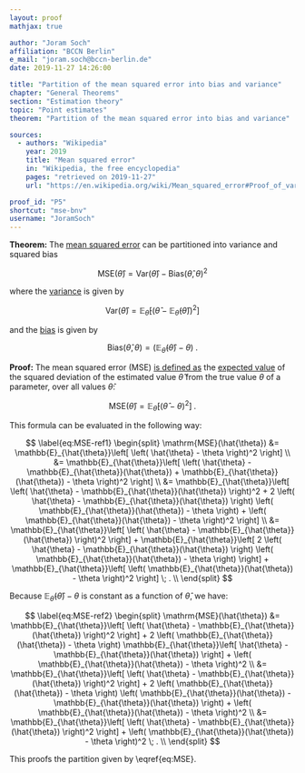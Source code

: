 ```yaml
---
layout: proof
mathjax: true

author: "Joram Soch"
affiliation: "BCCN Berlin"
e_mail: "joram.soch@bccn-berlin.de"
date: 2019-11-27 14:26:00

title: "Partition of the mean squared error into bias and variance"
chapter: "General Theorems"
section: "Estimation theory"
topic: "Point estimates"
theorem: "Partition of the mean squared error into bias and variance"

sources:
  - authors: "Wikipedia"
    year: 2019
    title: "Mean squared error"
    in: "Wikipedia, the free encyclopedia"
    pages: "retrieved on 2019-11-27"
    url: "https://en.wikipedia.org/wiki/Mean_squared_error#Proof_of_variance_and_bias_relationship"

proof_id: "P5"
shortcut: "mse-bnv"
username: "JoramSoch"
---
```



**Theorem:** The [mean squared error](/D/mse) can be partitioned into variance and squared bias

$$ \label{eq:MSE}
\mathrm{MSE}(\hat{\theta}) = \mathrm{Var}(\hat{\theta}) - \mathrm{Bias}(\hat{\theta},\theta)^2
$$

where the [variance](/D/var) is given by

$$ \label{eq:Var}
\mathrm{Var}(\hat{\theta}) = \mathbb{E}_{\hat{\theta}}\left[ \left( \hat{\theta} - \mathbb{E}_{\hat{\theta}}(\hat{\theta}) \right)^2 \right]
$$

and the [bias](/D/bias) is given by

$$ \label{eq:Bias}
\mathrm{Bias}(\hat{\theta},\theta) = \left( \mathbb{E}_{\hat{\theta}}(\hat{\theta}) - \theta \right) \; .
$$


**Proof:** The mean squared error (MSE) [is defined as](/D/mse) the [expected value](/D/ev) of the squared deviation of the estimated value $\hat{\theta}$ from the true value $\theta$ of a parameter, over all values $\hat{\theta}$:

$$ \label{eq:MSE-def}
\mathrm{MSE}(\hat{\theta}) = \mathbb{E}_{\hat{\theta}}\left[ \left( \hat{\theta} - \theta \right)^2 \right] \; .
$$

This formula can be evaluated in the following way:

$$ \label{eq:MSE-ref1}
\begin{split}
\mathrm{MSE}(\hat{\theta}) &= \mathbb{E}_{\hat{\theta}}\left[ \left( \hat{\theta} - \theta \right)^2 \right] \\
&= \mathbb{E}_{\hat{\theta}}\left[ \left( \hat{\theta} - \mathbb{E}_{\hat{\theta}}(\hat{\theta}) + \mathbb{E}_{\hat{\theta}}(\hat{\theta}) - \theta \right)^2 \right] \\
&= \mathbb{E}_{\hat{\theta}}\left[ \left( \hat{\theta} - \mathbb{E}_{\hat{\theta}}(\hat{\theta}) \right)^2 + 2 \left( \hat{\theta} - \mathbb{E}_{\hat{\theta}}(\hat{\theta}) \right) \left( \mathbb{E}_{\hat{\theta}}(\hat{\theta}) - \theta \right) + \left( \mathbb{E}_{\hat{\theta}}(\hat{\theta}) - \theta \right)^2 \right] \\
&= \mathbb{E}_{\hat{\theta}}\left[ \left( \hat{\theta} - \mathbb{E}_{\hat{\theta}}(\hat{\theta}) \right)^2 \right] + \mathbb{E}_{\hat{\theta}}\left[ 2 \left( \hat{\theta} - \mathbb{E}_{\hat{\theta}}(\hat{\theta}) \right) \left( \mathbb{E}_{\hat{\theta}}(\hat{\theta}) - \theta \right) \right] + \mathbb{E}_{\hat{\theta}}\left[ \left( \mathbb{E}_{\hat{\theta}}(\hat{\theta}) - \theta \right)^2 \right] \; . \\
\end{split}
$$

Because $\mathbb{E}_{\hat{\theta}}(\hat{\theta}) - \theta$ is constant as a function of $\hat{\theta}$, we have:

$$ \label{eq:MSE-ref2}
\begin{split}
\mathrm{MSE}(\hat{\theta}) &= \mathbb{E}_{\hat{\theta}}\left[ \left( \hat{\theta} - \mathbb{E}_{\hat{\theta}}(\hat{\theta}) \right)^2 \right] + 2  \left( \mathbb{E}_{\hat{\theta}}(\hat{\theta}) - \theta \right) \mathbb{E}_{\hat{\theta}}\left[ \hat{\theta} - \mathbb{E}_{\hat{\theta}}(\hat{\theta}) \right] + \left( \mathbb{E}_{\hat{\theta}}(\hat{\theta}) - \theta \right)^2 \\
&= \mathbb{E}_{\hat{\theta}}\left[ \left( \hat{\theta} - \mathbb{E}_{\hat{\theta}}(\hat{\theta}) \right)^2 \right] + 2  \left( \mathbb{E}_{\hat{\theta}}(\hat{\theta}) - \theta \right) \left( \mathbb{E}_{\hat{\theta}}(\hat{\theta}) - \mathbb{E}_{\hat{\theta}}(\hat{\theta}) \right) + \left( \mathbb{E}_{\hat{\theta}}(\hat{\theta}) - \theta \right)^2 \\
&= \mathbb{E}_{\hat{\theta}}\left[ \left( \hat{\theta} - \mathbb{E}_{\hat{\theta}}(\hat{\theta}) \right)^2 \right] + \left( \mathbb{E}_{\hat{\theta}}(\hat{\theta}) - \theta \right)^2 \; . \\
\end{split}
$$

This proofs the partition given by \eqref{eq:MSE}.